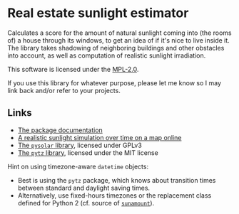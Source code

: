 # Real estate sunlight estimator #

Calculates a score for the amount of natural sunlight coming into (the rooms of) a house through its windows, to get an idea of if it's nice to live inside it.
The library takes shadowing of neighboring buildings and other obstacles into account, as well as computation of realistic sunlight irradiation.

This software is licensed under the [MPL-2.0](https://github.com/ArneBachmann/realestate-sunamount/blob/master/LICENSE).

If you use this library for whatever purpose, please let me know so I may link back and/or refer to your projects.

## Links ##

- [The package documentation](./sunamount.md)
- [A realistic sunlight simulation over time on a map online](https://www.sonnenverlauf.de/#/53.468,9.8129,11/2017.08.22/18:47/1/0)
- [The `pysolar` library](http://pysolar.org), licensed under GPLv3
- [The `pytz` library](http://pytz.sourceforge.net), licensed under the MIT license

Hint on using timezone-aware `datetime` objects:
- Best is using the `pytz` package, which knows about transition times between standard and daylight saving times.
- Alternatively, use fixed-hours timezones or the replacement class defined for Python 2 (cf. source of [`sunamount`](./sunamount.coco)).
